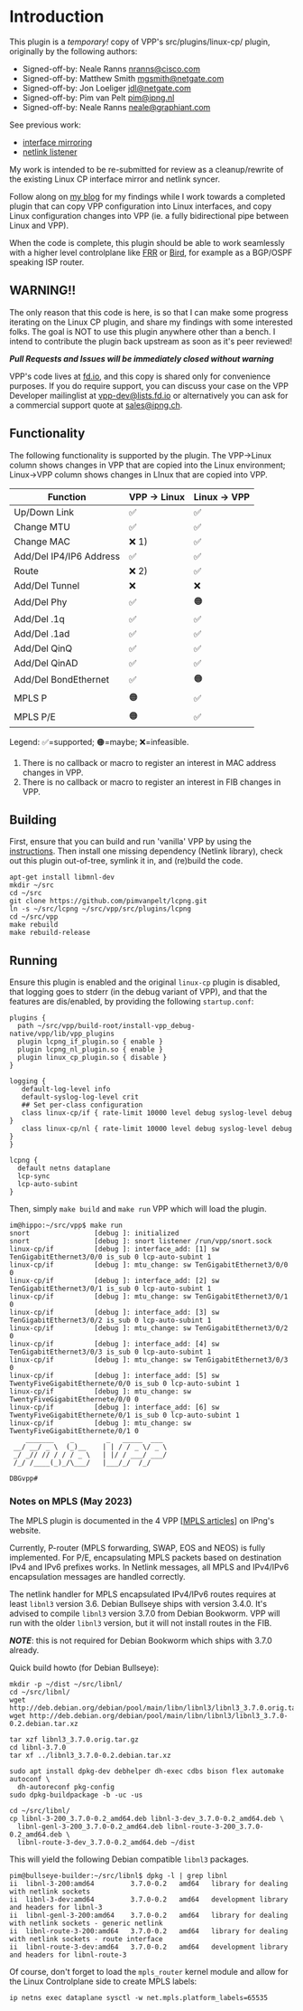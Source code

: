# Introduction

This plugin is a *temporary!* copy of VPP's src/plugins/linux-cp/ plugin,
originally by the following authors:
*   Signed-off-by: Neale Ranns <nranns@cisco.com>
*   Signed-off-by: Matthew Smith <mgsmith@netgate.com>
*   Signed-off-by: Jon Loeliger <jdl@netgate.com>
*   Signed-off-by: Pim van Pelt <pim@ipng.nl>
*   Signed-off-by: Neale Ranns <neale@graphiant.com>

See previous work:
*   [interface mirroring](https://gerrit.fd.io/r/c/vpp/+/30759)
*   [netlink listener](https://gerrit.fd.io/r/c/vpp/+/31122)

My work is intended to be re-submitted for review as a cleanup/rewrite of the
existing Linux CP interface mirror and netlink syncer. 

Follow along on [my blog](https://ipng.ch/s/articles/) for my findings while
I work towards a completed plugin that can copy VPP configuration into Linux
interfaces, and copy Linux configuration changes into VPP (ie. a fully
bidirectional pipe between Linux and VPP).

When the code is complete, this plugin should be able to work seamlessly with
a higher level controlplane like [FRR](https://frrouting.org/) or
[Bird](https://bird.network.cz/), for example as a BGP/OSPF speaking ISP router.

## WARNING!!

The only reason that this code is here, is so that I can make some progress
iterating on the Linux CP plugin, and share my findings with some interested
folks. The goal is NOT to use this plugin anywhere other than a bench. I
intend to contribute the plugin back upstream as soon as it's peer reviewed!

***Pull Requests and Issues will be immediately closed without warning***

VPP's code lives at [fd.io](https://gerrit.fd.io/r/c/vpp), and this copy is
shared only for convenience purposes. If you do require support, you can 
discuss your case on the VPP Developer mailinglist at vpp-dev@lists.fd.io
or alternatively you can ask for a commercial support quote at sales@ipng.ch.

## Functionality

The following functionality is supported by the plugin. The VPP->Linux column
shows changes in VPP that are copied into the Linux environment; Linux->VPP
column shows changes in LInux that are copied into VPP.

| Function       | VPP -> Linux  | Linux -> VPP |
| -------------- | ------------- | -------------|
| Up/Down Link   | ✅            | ✅            |
| Change MTU     | ✅            | ✅            |
| Change MAC     | ❌ 1)         | ✅            |
| Add/Del IP4/IP6 Address  | ✅  | ✅            | 
| Route          | ❌ 2)         | ✅            |
| Add/Del Tunnel | ❌            | ❌            |
| Add/Del Phy    | ✅            | 🟠            |
| Add/Del .1q    | ✅            | ✅            |
| Add/Del .1ad   | ✅            | ✅            |
| Add/Del QinQ   | ✅            | ✅            |
| Add/Del QinAD  | ✅            | ✅            |
| Add/Del BondEthernet  | ✅     | 🟠            |
| MPLS P         | 🟠            | ✅            |
| MPLS P/E       | 🟠            | ✅            |

Legend: ✅=supported; 🟠=maybe; ❌=infeasible.

1) There is no callback or macro to register an interest in MAC address changes in VPP.
2) There is no callback or macro to register an interest in FIB changes in VPP.

## Building

First, ensure that you can build and run 'vanilla' VPP by using the
[instructions](https://wiki.fd.io/view/VPP/Pulling,_Building,_Running,_Hacking_and_Pushing_VPP_Code).
Then install one missing dependency (Netlink library), check out this plugin out-of-tree,
symlink it in, and (re)build the code.

```
apt-get install libmnl-dev
mkdir ~/src
cd ~/src
git clone https://github.com/pimvanpelt/lcpng.git
ln -s ~/src/lcpng ~/src/vpp/src/plugins/lcpng
cd ~/src/vpp
make rebuild
make rebuild-release
```

## Running

Ensure this plugin is enabled and the original `linux-cp` plugin is disabled,
that logging goes to stderr (in the debug variant of VPP), and that the features
are dis/enabled, by providing the following `startup.conf`:
```
plugins {
  path ~/src/vpp/build-root/install-vpp_debug-native/vpp/lib/vpp_plugins
  plugin lcpng_if_plugin.so { enable }
  plugin lcpng_nl_plugin.so { enable }
  plugin linux_cp_plugin.so { disable }
}

logging {
   default-log-level info
   default-syslog-log-level crit
   ## Set per-class configuration
   class linux-cp/if { rate-limit 10000 level debug syslog-level debug }
   class linux-cp/nl { rate-limit 10000 level debug syslog-level debug }
}

lcpng {
  default netns dataplane
  lcp-sync
  lcp-auto-subint
}
```

Then, simply `make build` and `make run` VPP which will load the plugin.
```
im@hippo:~/src/vpp$ make run
snort                [debug ]: initialized
snort                [debug ]: snort listener /run/vpp/snort.sock
linux-cp/if          [debug ]: interface_add: [1] sw TenGigabitEthernet3/0/0 is_sub 0 lcp-auto-subint 1
linux-cp/if          [debug ]: mtu_change: sw TenGigabitEthernet3/0/0 0
linux-cp/if          [debug ]: interface_add: [2] sw TenGigabitEthernet3/0/1 is_sub 0 lcp-auto-subint 1
linux-cp/if          [debug ]: mtu_change: sw TenGigabitEthernet3/0/1 0
linux-cp/if          [debug ]: interface_add: [3] sw TenGigabitEthernet3/0/2 is_sub 0 lcp-auto-subint 1
linux-cp/if          [debug ]: mtu_change: sw TenGigabitEthernet3/0/2 0
linux-cp/if          [debug ]: interface_add: [4] sw TenGigabitEthernet3/0/3 is_sub 0 lcp-auto-subint 1
linux-cp/if          [debug ]: mtu_change: sw TenGigabitEthernet3/0/3 0
linux-cp/if          [debug ]: interface_add: [5] sw TwentyFiveGigabitEthernete/0/0 is_sub 0 lcp-auto-subint 1
linux-cp/if          [debug ]: mtu_change: sw TwentyFiveGigabitEthernete/0/0 0
linux-cp/if          [debug ]: interface_add: [6] sw TwentyFiveGigabitEthernete/0/1 is_sub 0 lcp-auto-subint 1
linux-cp/if          [debug ]: mtu_change: sw TwentyFiveGigabitEthernete/0/1 0
    _______    _        _   _____  ___ 
 __/ __/ _ \  (_)__    | | / / _ \/ _ \
 _/ _// // / / / _ \   | |/ / ___/ ___/
 /_/ /____(_)_/\___/   |___/_/  /_/    

DBGvpp# 
```

### Notes on MPLS (May 2023)

The MPLS plugin is documented in the 4 VPP [[MPLS articles](https://ipng.ch/s/articles/)] on IPng's website.

Currently, P-router (MPLS forwarding, SWAP, EOS and NEOS) is fully implemented. For P/E, encapsulating MPLS
packets based on destination IPv4 and IPv6 prefixes works. In Netlink messages, all MPLS and IPv4/IPv6 encapsulation
messages are handled correctly.

The netlink handler for MPLS encapsulated IPv4/IPv6 routes requires at least `libnl3` version 3.6. Debian Bullseye
ships with version 3.4.0. It's advised to compile `libnl3` version 3.7.0 from Debian Bookworm. VPP will run with
the older `libnl3` version, but it will not install routes in the FIB.

***NOTE***: this is not required for Debian Bookworm which ships with 3.7.0 already.

Quick build howto (for Debian Bullseye):
```
mkdir -p ~/dist ~/src/libnl/
cd ~/src/libnl/
wget http://deb.debian.org/debian/pool/main/libn/libnl3/libnl3_3.7.0.orig.tar.gz
wget http://deb.debian.org/debian/pool/main/libn/libnl3/libnl3_3.7.0-0.2.debian.tar.xz

tar xzf libnl3_3.7.0.orig.tar.gz
cd libnl-3.7.0
tar xf ../libnl3_3.7.0-0.2.debian.tar.xz

sudo apt install dpkg-dev debhelper dh-exec cdbs bison flex automake autoconf \
  dh-autoreconf pkg-config
sudo dpkg-buildpackage -b -uc -us

cd ~/src/libnl/
cp libnl-3-200_3.7.0-0.2_amd64.deb libnl-3-dev_3.7.0-0.2_amd64.deb \
  libnl-genl-3-200_3.7.0-0.2_amd64.deb libnl-route-3-200_3.7.0-0.2_amd64.deb \
  libnl-route-3-dev_3.7.0-0.2_amd64.deb ~/dist
```

This will yield the following Debian compatible `libnl3` packages. 

```
pim@bullseye-builder:~/src/libnl$ dpkg -l | grep libnl
ii  libnl-3-200:amd64         3.7.0-0.2   amd64   library for dealing with netlink sockets
ii  libnl-3-dev:amd64         3.7.0-0.2   amd64   development library and headers for libnl-3
ii  libnl-genl-3-200:amd64    3.7.0-0.2   amd64   library for dealing with netlink sockets - generic netlink
ii  libnl-route-3-200:amd64   3.7.0-0.2   amd64   library for dealing with netlink sockets - route interface
ii  libnl-route-3-dev:amd64   3.7.0-0.2   amd64   development library and headers for libnl-route-3
```

Of course, don't forget to load the `mpls_router` kernel module and allow for the Linux Controlplane side
to create MPLS labels:
```
ip netns exec dataplane sysctl -w net.mpls.platform_labels=65535
```
